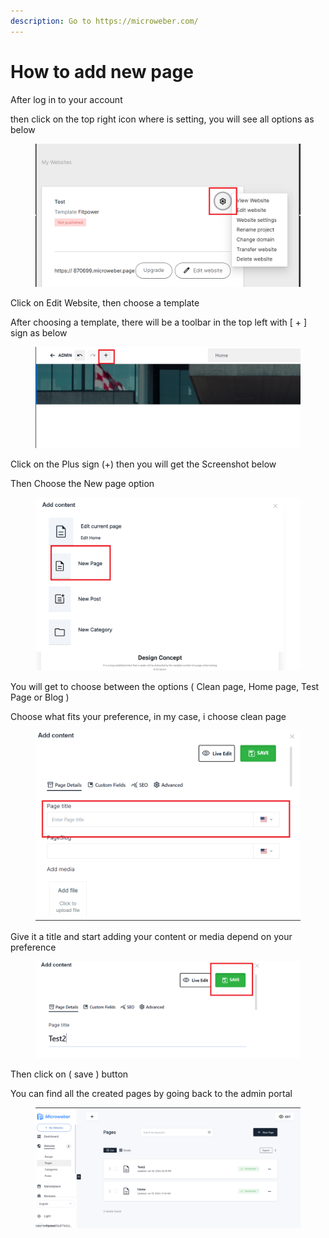 ```yaml
---
description: Go to https://microweber.com/
---
```


# How to add new page

After log in to your account

then click on the top right icon where is setting, you will see all options as below&#x20;

<figure><img src=".gitbook/assets/image (23).png" alt=""><figcaption></figcaption></figure>

Click on Edit Website, then choose a template&#x20;

After choosing a template, there will be a toolbar in the top left with \[ + ] sign as below&#x20;

<figure><img src=".gitbook/assets/image (38).png" alt=""><figcaption></figcaption></figure>

Click on the Plus sign (+) then you will get the Screenshot below&#x20;

Then Choose the New page option&#x20;

<figure><img src=".gitbook/assets/image (37).png" alt=""><figcaption></figcaption></figure>

You will get to choose between the options ( Clean page, Home page, Test Page or  Blog )

Choose what fits your preference, in my case, i choose clean page &#x20;

<figure><img src=".gitbook/assets/image (39).png" alt=""><figcaption></figcaption></figure>

Give it a title and start adding your content or media depend on your preference&#x20;

<figure><img src=".gitbook/assets/image (40).png" alt=""><figcaption></figcaption></figure>

Then click on ( save ) button&#x20;

You can find all the created pages by going back to the admin portal&#x20;

<figure><img src=".gitbook/assets/image (41).png" alt=""><figcaption></figcaption></figure>
